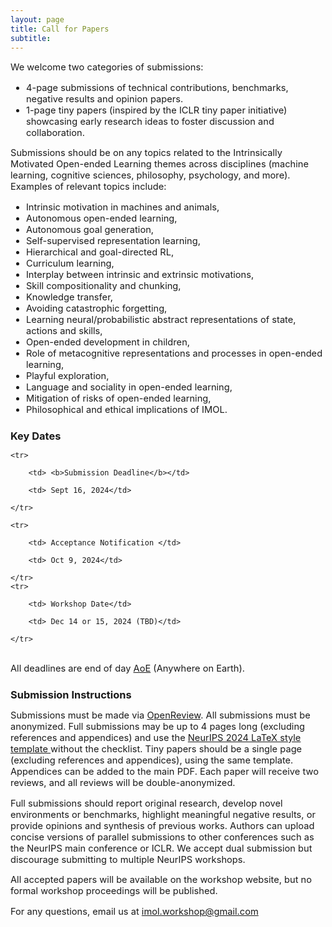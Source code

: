 ```yaml
---
layout: page
title: Call for Papers
subtitle: 
---
```


[//]: # (<h3 style='margin-bottom: 10pt;'>Topics</h3>)

<div class='description' style='font-size: 11pt;margin-bottom: 10pt'>

We welcome two categories of submissions: 
<ul>
	<li>4-page submissions of technical contributions, benchmarks, negative results and opinion papers.</li>
	<li>1-page tiny papers (inspired by the ICLR tiny paper initiative) showcasing early research ideas to foster discussion and collaboration.</li>
</ul>
Submissions should be on any topics related to the Intrinsically Motivated Open-ended Learning themes across disciplines (machine learning, cognitive sciences, philosophy, psychology, and more). Examples of relevant topics include:
</div>
<div class='description' style='font-size: 11pt;'>

<ul>
<li> Intrinsic motivation in machines and animals, </li>
<li> Autonomous open-ended learning, </li>
<li> Autonomous goal generation, </li>
<li> Self-supervised representation learning, </li>
<li> Hierarchical and goal-directed RL, </li>
<li> Curriculum learning, </li>
<li> Interplay between intrinsic and extrinsic motivations, </li>
<li> Skill compositionality and chunking, </li>
<li> Knowledge transfer, </li>
<li> Avoiding catastrophic forgetting, </li>
<li> Learning neural/probabilistic abstract representations of state, actions and skills, </li>
<li> Open-ended development in children, </li>
<li> Role of metacognitive representations and processes in open-ended learning, </li>
<li> Playful exploration, </li>
<li> Language and sociality in open-ended learning, </li>
<li> Mitigation of risks of open-ended learning, </li>
<li> Philosophical and ethical implications of IMOL.</li>
</ul>
</div>




<h3 style='margin-bottom: 10pt;'>Key Dates</h3>



<table style='margin-bottom:10pt;text-align:center;'>

	<tr>

		<td> <b>Submission Deadline</b></td> 

		<td> Sept 16, 2024</td>

	</tr>

	<tr>

		<td> Acceptance Notification </td>

		<td> Oct 9, 2024</td>

	</tr>
	<tr>

		<td> Workshop Date</td>

		<td> Dec 14 or 15, 2024 (TBD)</td>

	</tr>

</table>

<div class='description' style='font-size: 11pt;'>
<p>All deadlines are end of day <a href="https://www.timeanddate.com/time/zones/aoe" target="_blank">AoE</a> (Anywhere on Earth).</p>
</div>


<h3 style='margin-bottom: 10pt;'>Submission Instructions</h3>


<div class='description' style='font-size: 11pt;'>


<p>Submissions must be made via <a href="https://openreview.net/group?id=NeurIPS.cc/2024/Workshop/IMOL" target="_blank">OpenReview</a>. All submissions must be anonymized. Full submissions may be up to 4 pages long (excluding references and appendices) and use the <a href="https://media.neurips.cc/Conferences/NeurIPS2024/Styles.zip" target="_blank"> NeurIPS 2024 LaTeX style template </a> without the checklist. Tiny papers should be a single page (excluding references and appendices), using the same template. Appendices can be added to the main PDF. Each paper will receive two reviews, and all reviews will be double-anonymized. </p>

<p>Full submissions should report original research, develop novel environments or benchmarks, highlight meaningful negative results, or provide opinions and synthesis of previous works. Authors can upload concise versions of parallel submissions to other conferences such as the NeurIPS main conference or ICLR. We accept dual submission but discourage submitting to multiple NeurIPS workshops.</p>

<p>All accepted papers will be available on the workshop website, but no formal workshop proceedings will be published.</p>

<p>For any questions, email us at <a href='mailto:imol.workshop@gmail.com'>imol.workshop@gmail.com</a></p>

</div>

